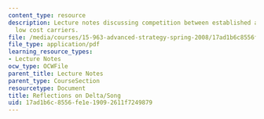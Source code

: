 ```yaml
---
content_type: resource
description: Lecture notes discussing competition between established airlines and
  low cost carriers.
file: /media/courses/15-963-advanced-strategy-spring-2008/17ad1b6c8556fe1e19092611f7249879_lec13.pdf
file_type: application/pdf
learning_resource_types:
- Lecture Notes
ocw_type: OCWFile
parent_title: Lecture Notes
parent_type: CourseSection
resourcetype: Document
title: Reflections on Delta/Song
uid: 17ad1b6c-8556-fe1e-1909-2611f7249879
---
```

